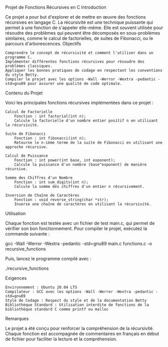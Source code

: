 Projet de Fonctions Récursives en C
Introduction

Ce projet a pour but d'explorer et de mettre en œuvre des fonctions récursives en langage C. La récursivité est une technique puissante qui permet à une fonction de s'appeler elle-même. Elle est souvent utilisée pour résoudre des problèmes qui peuvent être décomposés en sous-problèmes similaires, comme le calcul de factorielles, de suites de Fibonacci, ou le parcours d'arborescences.
Objectifs

    Comprendre le concept de récursivité et comment l'utiliser dans un programme C.
    Implémenter différentes fonctions récursives pour résoudre des problèmes classiques.
    Appliquer les bonnes pratiques de codage en respectant les conventions du style Betty.
    Compiler le projet avec les options -Wall -Werror -Wextra -pedantic -std=gnu89 pour assurer une qualité de code optimale.

Contenu du Projet

Voici les principales fonctions récursives implémentées dans ce projet :

    Calcul de Factorielle
        Fonction : int factorial(int n);
        Calcule la factorielle d'un nombre entier positif n en utilisant la récursivité.

    Suite de Fibonacci
        Fonction : int fibonacci(int n);
        Retourne le n-ième terme de la suite de Fibonacci en utilisant une approche récursive.

    Calcul de Puissance
        Fonction : int power(int base, int exponent);
        Calcule la puissance d'un nombre (base^exponent) de manière récursive.

    Somme des Chiffres d'un Nombre
        Fonction : int sum_digits(int n);
        Calcule la somme des chiffres d'un entier n récursivement.

    Inversion de Chaîne de Caractères
        Fonction : void reverse_string(char *str);
        Inverse une chaîne de caractères en utilisant la récursivité.

Utilisation

Chaque fonction est testée avec un fichier de test main.c, qui permet de vérifier son bon fonctionnement. Pour compiler le projet, exécutez la commande suivante :

gcc -Wall -Werror -Wextra -pedantic -std=gnu89 main.c functions.c -o recursive_functions

Puis, lancez le programme compilé avec :

./recursive_functions

Exigences

    Environnement : Ubuntu 20.04 LTS
    Compilateur : GCC avec les options -Wall -Werror -Wextra -pedantic -std=gnu89
    Style de Codage : Respect du style et de la documentation Betty
    Bibliothèque Standard : Utilisation interdite de fonctions de la bibliothèque standard C comme printf ou malloc

Remarques

Le projet a été conçu pour renforcer la compréhension de la récursivité. Chaque fonction est accompagnée de commentaires en français en début de fichier pour faciliter la lecture et la compréhension.

